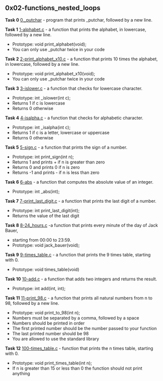 ## 0x02-functions_nested_loops

**Task 0**
[0._putchar](./0-holberton.c) - program that prints _putchar, followed by a new line.


**Task 1**
[1-alphabet.c](./1-alphabet.c) - a function that prints the alphabet, in lowercase, followed by a new line.
 * Prototype: void print_alphabet(void);
 * You can only use _putchar twice in your code


**Task 2**
[2-print_alphabet_x10.c](./2-print_alphabet_x10.c) - a function that prints 10 times the alphabet, in lowercase, followed by a new line.
 * Prototype: void print_alphabet_x10(void);
 * You can only use _putchar twice in your code

**Task 3**
[3-islower.c](./3-islower.c) - a function that checks for lowercase character.
 * Prototype: int _islower(int c);
 * Returns 1 if c is lowercase
 * Returns 0 otherwise

**Task 4**
[4-isalpha.c](./4-isalpha.c) - a function that checks for alphabetic character.
 * Prototype: int _isalpha(int c);
 * Returns 1 if c is a letter, lowercase or uppercase
 * Returns 0 otherwise

**Task 5**
[5-sign.c](./5-sign.c) - a function that prints the sign of a number.
 * Prototype: int print_sign(int n);
 * Returns 1 and prints + if n is greater than zero
 * Returns 0 and prints 0 if n is zero
 * Returns -1 and prints - if n is less than zero

**Task 6**
[6-abs](./6-abs) - a function that computes the absolute value of an integer.
 * Prototype: int _abs(int);

**Task 7**
[7-print_last_digit.c](./7-print_last_digit.c) -  a function that prints the last digit of a number.
 * Prototype: int print_last_digit(int);
 * Returns the value of the last digit

**Task 8**
[8-24_hours.c](./8-24_hours.c) -a function that prints every minute of the day of Jack Bauer,
 * starting from 00:00 to 23:59.
 * Prototype: void jack_bauer(void);

**Task 9**
[9-times_table.c](./9-times_table.c) - a function that prints the 9 times table, starting with 0.
 * Prototype: void times_table(void)

**Task 10**
[10-add.c](./10-add.c) - a function that adds two integers and returns the result.
 * Prototype: int add(int, int);

**Task 11**
[11-print_98.c](./11-print_98.c) - a function that prints all natural numbers from n to 98, followed by a
new line.
 * Prototype: void print_to_98(int n);
 * Numbers must be separated by a comma, followed by a space
 * Numbers should be printed in order
 * The first printed number should be the number passed to your function
 * The last printed number should be 98
 * You are allowed to use the standard library

**Task 12**
[100-times_table.c](./100-times_table.c) - function that prints the n times table, starting with 0.
 * Prototype: void print_times_table(int n);
 * If n is greater than 15 or less than 0 the function should not print anything


